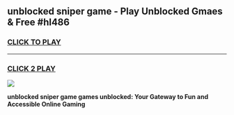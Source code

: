 
## unblocked sniper game - Play Unblocked Gmaes & Free #hl486
<h3>
<a href="https://premium.freeplayer.one?title=unblocked_sniper_game&ref=01M">CLICK TO PLAY</a></h3>
<hr>

<h3>
<a href="https://premium.freeplayer.one?title=unblocked_sniper_game&ref=01M">CLICK 2 PLAY</a>
  
</h3>

<a href="https://premium.freeplayer.one?title=unblocked_sniper_game&ref=01M"><img src="https://clearcache.store/games.png"></a>


**unblocked sniper game games unblocked: Your Gateway to Fun and Accessible Online Gaming**
